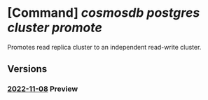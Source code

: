 # [Command] _cosmosdb postgres cluster promote_

Promotes read replica cluster to an independent read-write cluster.

## Versions

### [2022-11-08](/Resources/mgmt-plane/L3N1YnNjcmlwdGlvbnMve30vcmVzb3VyY2Vncm91cHMve30vcHJvdmlkZXJzL21pY3Jvc29mdC5kYmZvcnBvc3RncmVzcWwvc2VydmVyZ3JvdXBzdjIve30vcHJvbW90ZQ==/2022-11-08.xml) **Preview**

<!-- mgmt-plane /subscriptions/{}/resourcegroups/{}/providers/microsoft.dbforpostgresql/servergroupsv2/{}/promote 2022-11-08 -->
